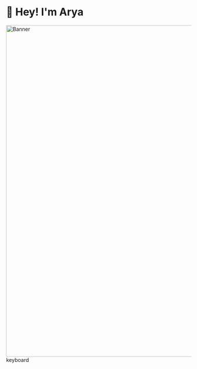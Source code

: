# 👋 Hey! I'm Arya
<img src="https://github.com/notarya01/notarya01/blob/main/banner.png" alt="Banner" width="900"/>
keyboard
